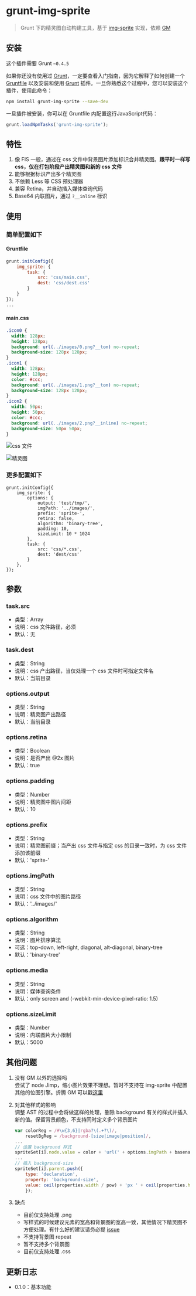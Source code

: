 # grunt-img-sprite

> Grunt 下的精灵图自动构建工具，基于 [img-sprite](https://github.com/cupools/img-sprite) 实现，依赖 [GM](http://www.graphicsmagick.org/)

## 安装
这个插件需要 Grunt `~0.4.5`

如果你还没有使用过 [Grunt](http://gruntjs.com/)，一定要查看入门指南，因为它解释了如何创建一个 [Gruntfile](http://gruntjs.com/sample-gruntfile) 以及安装和使用 [Grunt](http://gruntjs.com/) 插件。一旦你熟悉这个过程中，您可以安装这个插件，使用此命令：

``` bash
npm install grunt-img-sprite --save-dev
```

一旦插件被安装，你可以在 Gruntfile 内配置这行JavaScript代码：

``` javascript
grunt.loadNpmTasks('grunt-img-sprite');
```

## 特性
1. 像 FIS 一般，通过在 css 文件中背景图片添加标识合并精灵图。**跟平时一样写 css，仅在打包阶段产出精灵图和新的 css 文件**
1. 能够根据标识产出多个精灵图
1. 不依赖 Less 等 CSS 预处理器
1. 兼容 Retina，并自动插入媒体查询代码
1. Base64 内联图片，通过 `?__inline` 标识

## 使用
### 简单配置如下

#### Gruntfile

``` javascript
grunt.initConfig({
  	img_sprite: {
  		task: {
  			src: 'css/main.css',
			dest: 'css/dest.css'	
  		}
	}
});
...
```

#### main.css

``` css
.icon0 {
  width: 128px;
  height: 128px;
  background: url(../images/0.png?__tom) no-repeat;
  background-size: 128px 128px;
}
.icon1 {
  width: 128px;
  height: 128px;
  color: #ccc;
  background: url(../images/1.png?__tom) no-repeat;
  background-size: 128px 128px;
}
.icon2 {
  width: 50px;
  height: 50px;
  color: #ccc;
  background: url(../images/2.png?__inline) no-repeat;
  background-size: 50px 50px;
}

```

![css 文件](https://github.com/cupools/grunt-img-sprite/blob/master/docs/00.png)

![精灵图](https://github.com/cupools/grunt-img-sprite/blob/master/docs/01.png)

### 更多配置如下
```mjavascript
grunt.initConfig({
    img_sprite: {
        options: {
            output: 'test/tmp/',
            imgPath: '../images/',
            prefix: 'sprite-',
            retina: false,
            algorithm: 'binary-tree',
            padding: 10,
            sizeLimit: 10 * 1024
        },
        task: {
            src: 'css/*.css',
            dest: 'dest/css'
        }
    },
});
```

## 参数
### task.src
- 类型：Array
- 说明：css 文件路径，必须
- 默认：无

### task.dest
- 类型：String
- 说明：css 产出路径，当仅处理一个 css 文件时可指定文件名
- 默认：当前目录

### options.output
- 类型：String
- 说明：精灵图产出路径
- 默认：当前目录

### options.retina
- 类型：Boolean
- 说明：是否产出 @2x 图片
- 默认：true

### options.padding
- 类型：Number
- 说明：精灵图中图片间距
- 默认：10

### options.prefix
- 类型：String
- 说明：精灵图前缀；当产出 css 文件与指定 css 的目录一致时，为 css 文件添加该前缀
- 默认：'sprite-'

### options.imgPath
- 类型：String
- 说明：css 文件中的图片路径
- 默认：'../images/'

### options.algorithm
- 类型：String
- 说明：图片排序算法
- 可选：top-down, left-right, diagonal, alt-diagonal, binary-tree
- 默认：'binary-tree'

### options.media
- 类型：String
- 说明：媒体查询条件
- 默认：only screen and (-webkit-min-device-pixel-ratio: 1.5)

### options.sizeLimit
- 类型：Number
- 说明：内联图片大小限制
- 默认：5000

## 其他问题
1. 没有 GM 以外的选择吗  
    尝试了 node Jimp，缩小图片效果不理想。暂时不支持在 img-sprite 中配置其他的位图引擎。折腾 GM 可以戳[这里](http://cupools.github.io/2015/09/29/notes/%E5%AE%89%E8%A3%85%20GraphicsMagick%E8%BF%99%E4%B8%AA%E5%A4%A7%E5%9D%91/)

1. 对其他样式的影响  
    调整 AST 的过程中会将做这样的处理，删除 background 有关的样式并插入新的值。保留背景颜色，不支持同时定义多个背景图片
    
    ``` javascript
    var colorReg = /#\w{3,6}|rgba?\(.+?\)/,
        resetBgReg = /background-[size|image|position]/,
    ...
    // 设置 background 样式
    spriteSet[i].node.value = color + 'url(' + options.imgPath + basename + ') ' + offsetX + ' ' + offsetY;
    ...
    // 插入 background-size
    spriteSet[i].parent.push({
        type: 'declaration',
        property: 'background-size',
        value: ceil(properties.width / pow) + 'px ' + ceil(properties.height / pow) + 'px'
        });
    ``` 
1. 缺点  
	- 目前仅支持处理 .png
	- 写样式的时候建议元素的宽高和背景图的宽高一致，其他情况下精灵图不方便处理。有什么好的建议请务必提 [issue](https://github.com/cupools/img-sprite/issues)
	- 不支持背景图 repeat
	- 暂不支持多个背景图
	- 目前仅支持处理 .css

## 更新日志
- 0.1.0：基本功能
